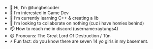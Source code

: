 - 👋 Hi, I’m @tungbelcoder
- 👀 I’m interested in Game Dev
- 🌱 I’m currently learning C++ & creating a lib
- 💞️ I’m looking to collaborate on nothing (cuz i have homies behind)
- 📫 How to reach me in discord (username:raytungs4)
- 😄 Pronouns: The Great Lord Of Destruction / Tùn
- ⚡ Fun fact: do you know there are seven 14 yo girls in my basement.

<!---
tungbelcoder/tungbelcoder is a ✨ special ✨ repository because its `README.md` (this file) appears on your GitHub profile.
You can click the Preview link to take a look at your changes.
--->
